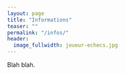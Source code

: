 ```yaml
---
layout: page
title: "Informations"
teaser: ""
permalink: "/infos/"
header:
  image_fullwidth: joueur-echecs.jpg
---
```

Blah blah.


